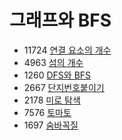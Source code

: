 # 그래프와 BFS

  * 11724 [연결 요소의 개수](https://www.acmicpc.net/problem/11724)
  * 4963 [섬의 개수](https://www.acmicpc.net/problem/4963)
  * 1260 [DFS와 BFS](https://www.acmicpc.net/problem/1260)
  * 2667 [단지번호붙이기](https://www.acmicpc.net/problem/2667)
  * 2178 [미로 탐색](https://www.acmicpc.net/problem/2178)
  * 7576 [토마토](https://www.acmicpc.net/problem/7576)  
  * 1697 [숨바꼭질](https://www.acmicpc.net/problem/1697)

